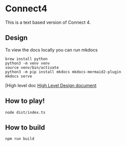 # Connect4
This is a text based version of Connect 4.

## Design

To view the docs locally you can run mkdocs 
```
brew install python
python3 -m venv venv
source venv/bin/activate
python3 -m pip install mkdocs mkdocs-mermaid2-plugin
mkdocs serve
```

[High level doc
[High Level Design document](docs/HighLevelDesign.md)

## How to play!
```
node dist/index.ts
```

## How to build
```
npm run build
```
